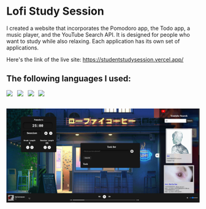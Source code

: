 
# Lofi Study Session

I created a website that incorporates the Pomodoro app, the Todo app, a music player, and the YouTube Search API. It is designed for people who want to study while also relaxing. Each application has its own set of applications.

Here's the link of the live site: https://studentstudysession.vercel.app/

## The following languages I used:

<img src="https://user-images.githubusercontent.com/25181517/192158954-f88b5814-d510-4564-b285-dff7d6400dad.png" width="50">
&nbsp;
<img src="https://user-images.githubusercontent.com/25181517/183898674-75a4a1b1-f960-4ea9-abcb-637170a00a75.png" width="50">
&nbsp;
<img src="https://user-images.githubusercontent.com/25181517/192158956-48192682-23d5-4bfc-9dfb-6511ade346bc.png" width="45">
&nbsp;
  <img src="https://user-images.githubusercontent.com/25181517/117447155-6a868a00-af3d-11eb-9cfe-245df15c9f3f.png" width="50">

## 
<img src="src\bg-image\Student pomodoro img.JPG" alt= “” >